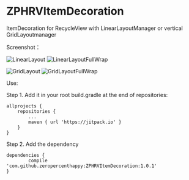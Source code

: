 # ZPHRVItemDecoration
ItemDecoration for RecycleView with LinearLayoutManager or vertical GridLayoutmanager

Screenshot：

![LinearLayout](https://github.com/zeropercenthappy/ZPHRVItemDecoration/blob/master/screenshots/device-2017-12-27-100128.png)
![LinearLayoutFullWrap](https://github.com/zeropercenthappy/ZPHRVItemDecoration/blob/master/screenshots/device-2017-12-27-100205.png)

![GridLayout](https://github.com/zeropercenthappy/ZPHRVItemDecoration/blob/master/screenshots/device-2017-12-27-100219.png)
![GridLayoutFullWrap](https://github.com/zeropercenthappy/ZPHRVItemDecoration/blob/master/screenshots/device-2017-12-27-100232.png)

Use:

Step 1. Add it in your root build.gradle at the end of repositories:

	allprojects {
		repositories {
			...
			maven { url 'https://jitpack.io' }
		}
	}

Step 2. Add the dependency

	dependencies {
	        compile 'com.github.zeropercenthappy:ZPHRVItemDecoration:1.0.1'
	}

